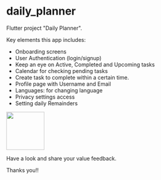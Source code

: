 # daily_planner

Flutter project "Daily Planner". 

Key elements this app includes:

-  Onboarding screens
-  User Authentication (login/signup)
-  Keep an eye on Active, Completed and Upcoming tasks
-  Calendar for checking pending tasks
-  Create task to complete within a certain time.
-  Profile page with Username and Email
-  Languages: for changing language
-  Privacy settings access
-  Setting daily Remainders

<img src="![1](https://github.com/codewith-usama/Daily-Planner-Flutter/assets/99090844/36f2ad1d-34c9-4531-a738-6bd9dabf07f2)" height="100" width="100">



Have a look and share your value feedback.

Thanks you!!
